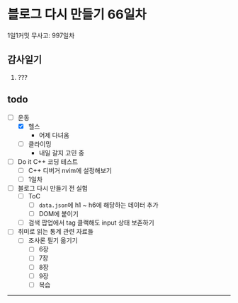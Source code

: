 # 블로그 다시 만들기 66일차

1일1커밋 무사고: 997일차

## 감사일기

1. ???

## todo


- [ ] 운동
  - [x] 헬스
    - 어제 다녀옴
  - [ ] 클라이밍
    - 내일 갈지 고민 중
- [ ] Do it C++ 코딩 테스트
  - [ ] C++ 디버거 nvim에 설정해보기
  - [ ] 1일차
- [ ] 블로그 다시 만들기 전 실험
  - [ ] ToC
    - [ ] `data.json`에 h1 ~ h6에 해당하는 데이터 추가
    - [ ] DOM에 붙이기
  - [ ] 검색 팝업에서 tag 클랙해도 input 상태 보존하기
- [ ] 취미로 읽는 통계 관련 자료들
  - [ ] 조사론 필기 옮기기
    - [ ] 6장
    - [ ] 7장
    - [ ] 8장
    - [ ] 9장
    - [ ] 복습

---


